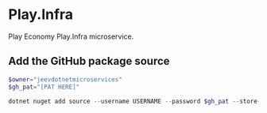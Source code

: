 # Play.Infra
Play Economy Play.Infra microservice.

## Add the GitHub package source
```powershell
$owner="jeevdotnetmicroservices"
$gh_pat="[PAT HERE]"

dotnet nuget add source --username USERNAME --password $gh_pat --store-password-in-clear-text --name github "https://nuget.pkg.github.com/$owner/index.json"
```